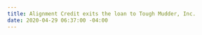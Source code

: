 ```yaml
---
title: Alignment Credit exits the loan to Tough Mudder, Inc.
date: 2020-04-29 06:37:00 -04:00
---
```



